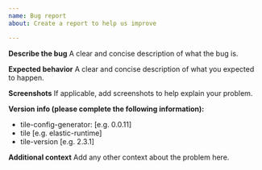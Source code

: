 ```yaml
---
name: Bug report
about: Create a report to help us improve

---
```


**Describe the bug**
A clear and concise description of what the bug is.

**Expected behavior**
A clear and concise description of what you expected to happen.

**Screenshots**
If applicable, add screenshots to help explain your problem.

**Version info (please complete the following information):**
 - tile-config-generator: [e.g. 0.0.11]
 - tile [e.g. elastic-runtime]
 - tile-version [e.g. 2.3.1]

**Additional context**
Add any other context about the problem here.

